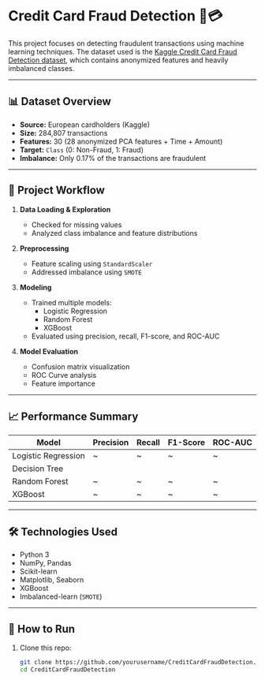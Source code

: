 # Credit Card Fraud Detection 🚨💳

This project focuses on detecting fraudulent transactions using machine learning techniques. The dataset used is the [Kaggle Credit Card Fraud Detection dataset](https://www.kaggle.com/mlg-ulb/creditcardfraud), which contains anonymized features and heavily imbalanced classes.

---

## 📊 Dataset Overview

- **Source:** European cardholders (Kaggle)
- **Size:** 284,807 transactions
- **Features:** 30 (28 anonymized PCA features + Time + Amount)
- **Target:** `Class` (0: Non-Fraud, 1: Fraud)
- **Imbalance:** Only 0.17% of the transactions are fraudulent

---

## 🚀 Project Workflow

1. **Data Loading & Exploration**
   - Checked for missing values
   - Analyzed class imbalance and feature distributions

2. **Preprocessing**
   - Feature scaling using `StandardScaler`
   - Addressed imbalance using `SMOTE`

3. **Modeling**
   - Trained multiple models:
     - Logistic Regression
     - Random Forest
     - XGBoost
   - Evaluated using precision, recall, F1-score, and ROC-AUC

4. **Model Evaluation**
   - Confusion matrix visualization
   - ROC Curve analysis
   - Feature importance

---

## 📈 Performance Summary

| Model              | Precision | Recall | F1-Score | ROC-AUC |
|-------------------|-----------|--------|----------|---------|
| Logistic Regression | ~        | ~      | ~        | ~       |
|Decision Tree        |          |        |          |         |
| Random Forest       | ~        | ~      | ~        | ~       |
| XGBoost             | ~        | ~      | ~        | ~       |

---

## 🛠 Technologies Used

- Python 3
- NumPy, Pandas
- Scikit-learn
- Matplotlib, Seaborn
- XGBoost
- Imbalanced-learn (`SMOTE`)

---

## 📌 How to Run

1. Clone this repo:
   ```bash
   git clone https://github.com/yourusername/CreditCardFraudDetection.git
   cd CreditCardFraudDetection

